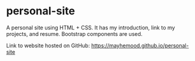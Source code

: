 # personal-site
A personal site using HTML + CSS. It has my introduction, link to my projects, and resume. Bootstrap components are used.

Link to website hosted on GitHub: https://mayhemood.github.io/personal-site

